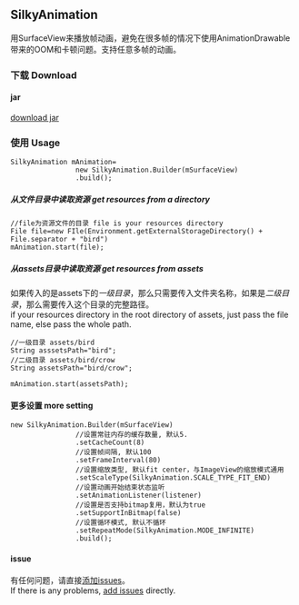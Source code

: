 ## SilkyAnimation 
用SurfaceView来播放帧动画，避免在很多帧的情况下使用AnimationDrawable带来的OOM和卡顿问题。支持任意多帧的动画。
### 下载 Download
#### jar
[download jar](http://jcenter.bintray.com/com/yuyashuai/android/silkyanimation/1.1.6/silkyanimation-1.1.6-sources.jar)
### 使用 Usage

```
SilkyAnimation mAnimation=
                new SilkyAnimation.Builder(mSurfaceView)
                .build();
```
##### 从文件目录中读取资源 get resources from a directory
```
//file为资源文件的目录 file is your resources directory
File file=new FIle(Environment.getExternalStorageDirectory() + File.separator + "bird")
mAnimation.start(file);

```
##### 从assets目录中读取资源 get resources from assets
如果传入的是assets下的*一级目录*，那么只需要传入文件夹名称，如果是*二级目录*，那么需要传入这个目录的完整路径。  
if your resources directory in the root directory of assets, just pass the file name, else pass the whole path. 

```
//一级目录 assets/bird
String asssetsPath="bird";
//二级目录 assets/bird/crow
String assetsPath="bird/crow";

mAnimation.start(assetsPath);

```
#### 更多设置 more setting
```                
new SilkyAnimation.Builder(mSurfaceView)
                //设置常驻内存的缓存数量, 默认5. 
                .setCacheCount(8)
                //设置帧间隔, 默认100
                .setFrameInterval(80)
                //设置缩放类型, 默认fit center，与ImageView的缩放模式通用
                .setScaleType(SilkyAnimation.SCALE_TYPE_FIT_END)
                //设置动画开始结束状态监听
                .setAnimationListener(listener)
                //设置是否支持bitmap复用，默认为true
                .setSupportInBitmap(false)
                //设置循环模式, 默认不循环
                .setRepeatMode(SilkyAnimation.MODE_INFINITE)
                .build();
```
#### issue
有任何问题，请直接[添加issues](https://github.com/yuyashuai/SilkyAnimation/issues/new)。  
If there is any problems, [add issues](https://github.com/yuyashuai/SilkyAnimation/issues/new) directly.  



